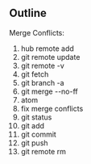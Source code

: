 ## Outline

Merge Conflicts:
1) hub remote add
2) git remote update
3) git remote -v
4) git fetch
5) git branch -a
6) git merge --no-ff
7) atom
8) fix merge conflicts
9) git status
10) git add
11) git commit
12) git push
13) git remote rm
